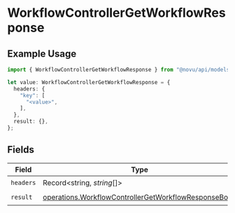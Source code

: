 # WorkflowControllerGetWorkflowResponse

## Example Usage

```typescript
import { WorkflowControllerGetWorkflowResponse } from "@novu/api/models/operations";

let value: WorkflowControllerGetWorkflowResponse = {
  headers: {
    "key": [
      "<value>",
    ],
  },
  result: {},
};
```

## Fields

| Field                                                                                                                        | Type                                                                                                                         | Required                                                                                                                     | Description                                                                                                                  |
| ---------------------------------------------------------------------------------------------------------------------------- | ---------------------------------------------------------------------------------------------------------------------------- | ---------------------------------------------------------------------------------------------------------------------------- | ---------------------------------------------------------------------------------------------------------------------------- |
| `headers`                                                                                                                    | Record<string, *string*[]>                                                                                                   | :heavy_check_mark:                                                                                                           | N/A                                                                                                                          |
| `result`                                                                                                                     | [operations.WorkflowControllerGetWorkflowResponseBody](../../models/operations/workflowcontrollergetworkflowresponsebody.md) | :heavy_check_mark:                                                                                                           | N/A                                                                                                                          |